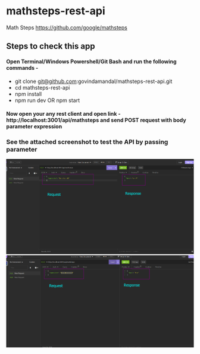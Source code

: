 # mathsteps-rest-api
Math Steps https://github.com/google/mathsteps

## Steps to check this app

#### Open Terminal/Windows Powershell/Git Bash and run the following commands -

- git clone git@github.com:govindamandal/mathsteps-rest-api.git
- cd mathsteps-rest-api
- npm install
- npm run dev OR npm start

#### Now open your any rest client and open link - http://localhost:3001/api/mathsteps and send POST request with body parameter expression

### See the attached screenshot to test the API by passing parameter
![2023-02-26_23-48-MathSteps-API-Test-1.png](./assets/images/2023-02-26_23-48-MathSteps-API-Test-1.png)
![2023-02-26_23-49-MathSteps-API-Test-2.png](./assets/images/2023-02-26_23-49-MathSteps-API-Test-2.png)